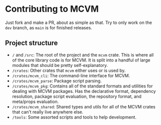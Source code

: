 # Contributing to MCVM
Just fork and make a PR, about as simple as that. Try to only work on the `dev` branch, as `main` is for finished releases.

## Project structure
- `/` and `/src`: The root of the project and the `mcvm` crate. This is where all of the core library code is for MCVM. It is split into a handful of large modules that should be pretty self-explanatory.
- `/crates`: Other crates that `mcvm` either uses or is used by.
- `/crates/mcvm_cli`: The command-line interface for MCVM.
- `/crates/mcvm_parse`: Package script parsing.
- `/crates/mcvm_pkg`: Contains all of the standard formats and utilities for dealing with MCVM packages. Has the declarative format, dependency resolution, package script evaluation, the repository format, and meta/props evaluation.
- `/crates/mcvm_shared`: Shared types and utils for all of the MCVM crates that can't really live anywhere else.
- `/tools`: Some assorted scripts and tools to help development.
